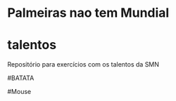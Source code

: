 ﻿# Palmeiras nao tem Mundial

# talentos

Repositório para exercícios com os talentos da SMN

#BATATA

#Mouse